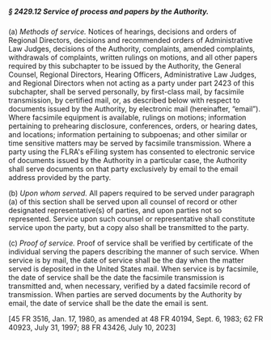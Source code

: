 ##### § 2429.12 Service of process and papers by the Authority. #####

(a) *Methods of service.* Notices of hearings, decisions and orders of Regional Directors, decisions and recommended orders of Administrative Law Judges, decisions of the Authority, complaints, amended complaints, withdrawals of complaints, written rulings on motions, and all other papers required by this subchapter to be issued by the Authority, the General Counsel, Regional Directors, Hearing Officers, Administrative Law Judges, and Regional Directors when not acting as a party under part 2423 of this subchapter, shall be served personally, by first-class mail, by facsimile transmission, by certified mail, or, as described below with respect to documents issued by the Authority, by electronic mail (hereinafter, “email”). Where facsimile equipment is available, rulings on motions; information pertaining to prehearing disclosure, conferences, orders, or hearing dates, and locations; information pertaining to subpoenas; and other similar or time sensitive matters may be served by facsimile transmission. Where a party using the FLRA's eFiling system has consented to electronic service of documents issued by the Authority in a particular case, the Authority shall serve documents on that party exclusively by email to the email address provided by the party.

(b) *Upon whom served.* All papers required to be served under paragraph (a) of this section shall be served upon all counsel of record or other designated representative(s) of parties, and upon parties not so represented. Service upon such counsel or representative shall constitute service upon the party, but a copy also shall be transmitted to the party.

(c) *Proof of service.* Proof of service shall be verified by certificate of the individual serving the papers describing the manner of such service. When service is by mail, the date of service shall be the day when the matter served is deposited in the United States mail. When service is by facsimile, the date of service shall be the date the facsimile transmission is transmitted and, when necessary, verified by a dated facsimile record of transmission. When parties are served documents by the Authority by email, the date of service shall be the date the email is sent.

[45 FR 3516, Jan. 17, 1980, as amended at 48 FR 40194, Sept. 6, 1983; 62 FR 40923, July 31, 1997; 88 FR 43426, July 10, 2023]